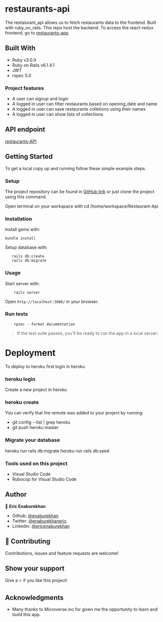 # restaurants-api
The restaiurant_api allows us to fetch restaurants data to the frontend. Built with ruby_on_rails. This repo host the backend. To access the react-redux frontend, go to [restaurants-app](https://github.com/enaburekhan/restaurant-app.git)

## Built With

- Ruby v3.0.0
- Ruby on Rails v6.1.4.1
- JWT
- rspec 5.0


### Project features

- A user can signup and login
- A logged in user can filter restaurants based on opening_date and name
- A logged in user can save restaurants colletions using their names
- A logged in user can show lists of collections.


## API endpoint 

[restaurants-API](https://pacific-bastion-14031.herokuapp.com/)

## Getting Started

To get a local copy up and running follow these simple example steps.

### Setup   

The project repository can be found in [GitHub link](https://github.com/enaburekhan/Restaurant_API.git) or just clone the project using this command.


Open terminal on your workspace with
cd /home/workspace/Restaurant-Api

### Installation

Install gems with:

```
bundle install
```

Setup database with:

```
   rails db:create
   rails db:migrate
```

### Usage   

Start server with:

```
    rails server
```

Open `http://localhost:3000/` in your browser.

### Run tests

```
    rpsec --format documentation
```

> If the test suite passes, you'll be ready to run the app in a local server:

# Deployment
To deploy to heroku first login in heroku

### heroku login
Create a new project in heroku

### heroku create
You can verify that the remote was added to your project by running:

 - git config --list | grep heroku 
 - git push heroku master 

### Migrate your database

heroku run rails db:migrate
heroku run rails db:seed

### Tools used on this project
- Visual Studio Code
- Rubocop for Visual Studio Code

## Author

👤 **Eric Enaburekhan**

- Github: [@enaburekhan](https://github.com/enaburekhan)
- Twitter: [@enaburekhaneric](https://twitter.com/enaburekhaneric)
- Linkedin: [@ericenaburekhan](https://www.linkedin.com/in/eric-enaburekhan-801a28100/)


## 🤝 Contributing

Contributions, issues and feature requests are welcome!

## Show your support

Give a ⭐️ if you like this project!

## Acknowledgments

- Many thanks to Microverse.inc for given me the opportunity to learn and build this app.




